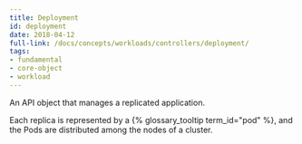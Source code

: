 ```yaml
---
title: Deployment
id: deployment
date: 2018-04-12
full-link: /docs/concepts/workloads/controllers/deployment/
tags:
- fundamental
- core-object
- workload 
---
```

 An API object that manages a replicated application.

<!--more--> 

Each replica is represented by a {% glossary_tooltip term_id="pod" %}, and the Pods are distributed among the nodes of a cluster.

